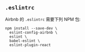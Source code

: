 ## `.eslintrc`

Airbnb 的 `.eslintrc` 需要下列 NPM 包:

```
npm install --save-dev \
  eslint-config-airbnb \
  eslint \
  babel-eslint \
  eslint-plugin-react
```
